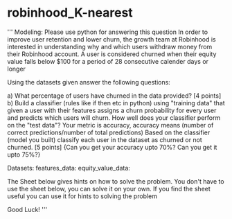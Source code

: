 # robinhood_K-nearest
'''
Modeling:
Please use python for answering this question
In order to improve user retention and lower churn, the growth team at Robinhood is interested in understanding why and which users withdraw money from their Robinhood account.
A user is considered churned when their equity value falls below $100 for a period of 28 consecutive calender days or longer

Using the datasets given answer the following questions:

a) What percentage of users have churned in the data provided? [4 points]
b) Build a classifier (rules like if then etc in python) using "training data" that given a user with their features assigns a churn probability for every user and predicts which users will churn.
How well does your classifier perform on the "test data"? Your metric is accuracy, accuracy means (number of correct predictions/number of total predictions)
Based on the classifier (model you built) classify each user in the dataset as churned or not churned.
[5 points] {Can you get your accuracy upto 70%? Can you get it upto 75%?}

Datasets:
features_data:
equity_value_data:

The Sheet below gives hints on how to solve the problem.
You don't have to use the sheet below, you can solve it on your own.
If you find the sheet useful you can use it for hints to solving the problem

Good Luck!
'''
